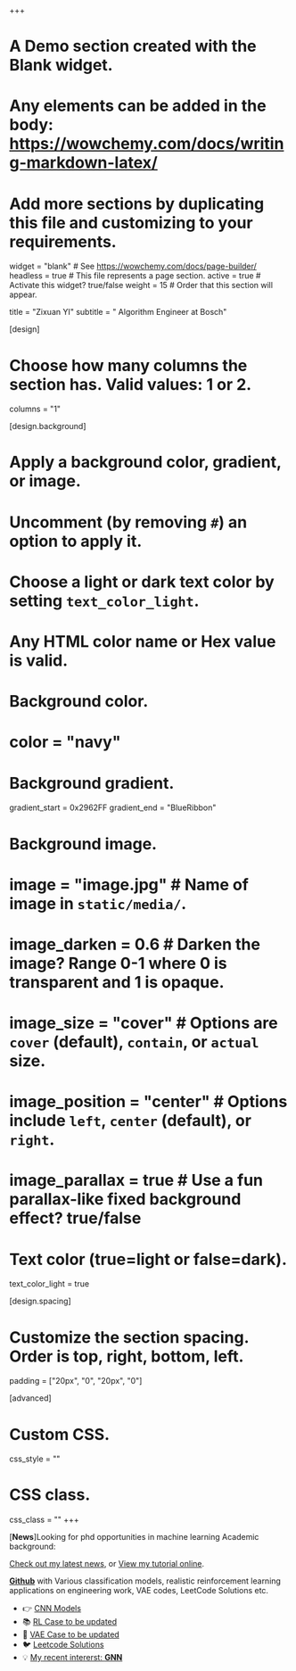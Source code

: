 +++
# A Demo section created with the Blank widget.
# Any elements can be added in the body: https://wowchemy.com/docs/writing-markdown-latex/
# Add more sections by duplicating this file and customizing to your requirements.

widget = "blank"  # See https://wowchemy.com/docs/page-builder/
headless = true  # This file represents a page section.
active = true  # Activate this widget? true/false
weight = 15  # Order that this section will appear.

title = "Zixuan YI"
subtitle = "                   Algorithm Engineer at Bosch"

[design]
  # Choose how many columns the section has. Valid values: 1 or 2.
  columns = "1"

[design.background]
  # Apply a background color, gradient, or image.
  #   Uncomment (by removing `#`) an option to apply it.
  #   Choose a light or dark text color by setting `text_color_light`.
  #   Any HTML color name or Hex value is valid.

  # Background color.
  # color = "navy"
  
  # Background gradient.
  gradient_start = 0x2962FF
  gradient_end = "BlueRibbon"
  
  # Background image.
  # image = "image.jpg"  # Name of image in `static/media/`.
  # image_darken = 0.6  # Darken the image? Range 0-1 where 0 is transparent and 1 is opaque.
  # image_size = "cover"  #  Options are `cover` (default), `contain`, or `actual` size.
  # image_position = "center"  # Options include `left`, `center` (default), or `right`.
  # image_parallax = true  # Use a fun parallax-like fixed background effect? true/false
  
  # Text color (true=light or false=dark).
  text_color_light = true

[design.spacing]
  # Customize the section spacing. Order is top, right, bottom, left.
  padding = ["20px", "0", "20px", "0"]

[advanced]
 # Custom CSS. 
 css_style = ""
 
 # CSS class.
 css_class = ""
+++

[**News**]Looking for phd opportunities in machine learning
          Academic background:

[Check out my latest news](https://academic-demo.netlify.app), or [View my tutorial online](https://wowchemy.com/user-stories/).

[**Github**](https://github.com/ZixuanMLAlgo) with Various classification models, realistic reinforcement learning applications on engineering work, VAE codes, LeetCode Solutions etc.

- 👉 [CNN Models](https://github.com/ZixuanMLAlgo/Image_Classificatin_Models)
- 📚 [RL Case to be updated](https://wowchemy.com/docs/)
- 💬 [VAE Case to be updated](https://discord.gg/z8wNYzb)
- 🐦 [Leetcode Solutions](https://github.com/ZixuanMLAlgo/LeetCode-Solution)
- 💡 [My recent intererst: **GNN**](https://github.com/ZixuanMLAlgo/graph_nets)

